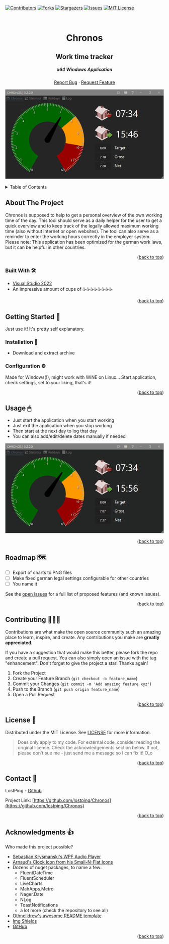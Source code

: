 <div id="top"></div>

<!-- PROJECT SHIELDS -->
[![Contributors][contributors-shield]][contributors-url]
[![Forks][forks-shield]][forks-url]
[![Stargazers][stars-shield]][stars-url]
[![Issues][issues-shield]][issues-url]
[![MIT License][license-shield]][license-url]

<!-- PROJECT LOGO --> 
<br />
<div align="center">
  <h1 align="center">Chronos</h3>
  <h2>Work time tracker</h4>
  <h5>x64 Windows Application</h5>

  <a href="https://github.com/lostping/Chronos/issues">Report Bug</a>
    ·
    <a href="https://github.com/lostping/Chronos/issues">Request Feature</a>
  </p>
</div>

[![Heidi Plugin in Action][product-screenshot]](https://github.com/lostping/Chronos)


<!-- TABLE OF CONTENTS -->
<details>
  <summary>Table of Contents</summary>
  <ol>
    <li>
      <a href="#about-the-project">About The Project</a>
      <ul>
        <li><a href="#built-with">Built With</a></li>
      </ul>
    </li>
    <li>
      <a href="#getting-started">Getting Started</a>
      <ul>
        <li><a href="#installation">Installation</a></li>
        <li><a href="#configuration">Configuration</a></li>
      </ul>
    </li>
    <li><a href="#usage">Usage</a></li>
    <li><a href="#roadmap">Roadmap</a></li>
    <li><a href="#contributing">Contributing</a></li>
    <li><a href="#license">License</a></li>
    <li><a href="#contact">Contact</a></li>
    <li><a href="#acknowledgments">Acknowledgments</a></li>
  </ol>
</details>



<!-- ABOUT THE PROJECT -->
## About The Project

Chronos is supposed to help to get a personal overview of the own working time of the day.
This tool should serve as a daily helper for the user to get a quick overview and to keep track of the legally allowed maximum working time (also without internet or open websites). The tool can also serve as a reminder to enter the working hours correctly in the employer system. Please note: This application has been optimized for the german work laws, but it can be helpful in other countries.

<p align="right">(<a href="#top">back to top</a>)</p>



### Built With 🛠

* [Visual Studio 2022](https://visualstudio.microsoft.com/)
* An impressive amount of cups of ☕☕☕☕☕☕☕☕

<p align="right">(<a href="#top">back to top</a>)</p>



<!-- GETTING STARTED -->
## Getting Started 🏁

Just use it! It's pretty self explanatory.


### Installation 🔌

 * Download and extract archive

### Configuration ⚙
Made for Windows(!), might work with WINE on Linux...
Start application, check settings, set to your liking, that's it!

<p align="right">(<a href="#top">back to top</a>)</p>



<!-- USAGE EXAMPLES -->
## Usage 🖱
* Just start the application when you start working
* Just exit the application when you stop working
* Then start at the next day to log that day
* You can also add/edit/delete dates manually if needed

![Chronos Settings][product-settings-screenshot]

<p align="right">(<a href="#top">back to top</a>)</p>



<!-- ROADMAP -->
## Roadmap 🗺️

- [ ] Export of charts to PNG files
- [ ] Make fixed german legal settings configurable for other countries
- [ ] You name it

See the [open issues](https://github.com/lostping/Chronos/issues) for a full list of proposed features (and known issues).

<p align="right">(<a href="#top">back to top</a>)</p>



<!-- CONTRIBUTING -->
## Contributing 🧑‍🤝‍🧑

Contributions are what make the open source community such an amazing place to learn, inspire, and create. Any contributions you make are **greatly appreciated**.

If you have a suggestion that would make this better, please fork the repo and create a pull request. You can also simply open an issue with the tag "enhancement".
Don't forget to give the project a star! Thanks again!

1. Fork the Project
2. Create your Feature Branch (`git checkout -b feature_name`)
3. Commit your Changes (`git commit -m 'Add amazing feature xyz'`)
4. Push to the Branch (`git push origin feature_name`)
5. Open a Pull Request

<p align="right">(<a href="#top">back to top</a>)</p>



<!-- LICENSE -->
## License 📝

Distributed under the MIT License. See [LICENSE](LICENSE) for more information.

> Does only apply to my code. For external code, consider reading the original license. Check the acknowledgements section below. If not, please don't sue me - just send me a message so I can fix it! O_o

<p align="right">(<a href="#top">back to top</a>)</p>



<!-- CONTACT -->
## Contact 📇

LostPing - [Github](https://github.com/lostping/)

Project Link: [https://github.com/lostping/Chronos](https://github.com/lostping/Chronos)

<p align="right">(<a href="#top">back to top</a>)</p>



<!-- ACKNOWLEDGMENTS -->
## Acknowledgments 👍

Who made this project possible?

* [Sebastian Krysmanski's WPF Audio Player](https://www.codeproject.com/Articles/235083/WPF-Audio-Player)
* [Arnaud's Clock Icon from his Small-N-Flat Icons](https://github.com/paomedia/small-n-flat)
* Dozens of nuget packages, to name a few:
    * FluentDateTime
    * FluentScheduler
    * LiveCharts
    * MahApps.Metro
    * Nager.Date
    * NLog
    * ToastNotifications
    * a lot more (check the repository to see all)
* [Othneildrew's awesome README template](https://github.com/othneildrew/Best-README-Template)
* [Img Shields](https://shields.io)
* [GitHub](https://github.com)

<p align="right">(<a href="#top">back to top</a>)</p>



<!-- MARKDOWN LINKS & IMAGES -->
<!-- https://www.markdownguide.org/basic-syntax/#reference-style-links -->
[contributors-shield]: https://img.shields.io/github/contributors/lostping/Chronos.svg?style=flat
[contributors-url]: https://github.com/lostping/Chronos/graphs/contributors
[forks-shield]: https://img.shields.io/github/forks/lostping/Chronos.svg?style=flat
[forks-url]: https://github.com/lostping/Chronos/network/members
[stars-shield]: https://img.shields.io/github/stars/lostping/Chronos.svg?style=flat
[stars-url]: https://github.com/lostping/Chronos/stargazers
[issues-shield]: https://img.shields.io/github/issues/lostping/Chronos.svg?style=flat
[issues-url]: https://github.com/lostping/Chronos/issues
[license-shield]: https://img.shields.io/github/license/lostping/Chronos.svg?style=flat
[license-url]: https://github.com/lostping/Chronos/blob/master/LICENSE
[product-screenshot]: CHRONOS.gif
[product-settings-screenshot]: CHRONOS_settings.gif
